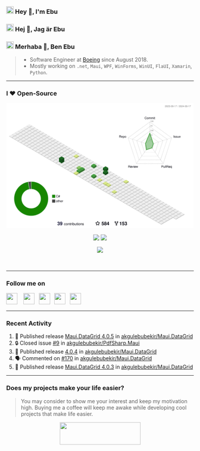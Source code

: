 ### <img src ="https://flagicons.lipis.dev/flags/4x3/gb.svg" width="20" height=20/> Hey 👋, I'm Ebu
### <img src ="https://flagicons.lipis.dev/flags/4x3/se.svg" width="20" height=20/> Hej 👋, Jag är Ebu
### <img src ="https://flagicons.lipis.dev/flags/4x3/tr.svg" width="20" height=20/> Merhaba 👋, Ben Ebu

> - Software Engineer at [Boeing](https://www.boeing.com) since August 2018.  
> - Mostly working on `.net`, `Maui`, `WPF`, `WinForms`, `WinUI`, `FlaUI`, `Xamarin`, `Python`.

---
###  I ❤ Open-Source

<picture>
  <source media="(prefers-color-scheme: dark)" srcset="https://raw.githubusercontent.com/akgulebubekir/akgulebubekir/main/profile-3d-contrib/profile-night-green.svg">
  <source media="(prefers-color-scheme: light)" srcset="https://raw.githubusercontent.com/akgulebubekir/akgulebubekir/main/profile-3d-contrib/profile-green-animate.svg">
  <img src="https://raw.githubusercontent.com/akgulebubekir/akgulebubekir/main/profile-3d-contrib/profile-green-animate.svg">
</picture>

<p align="center">
<picture>
  <source media="(prefers-color-scheme: dark)" srcset="https://github-readme-stats-git-masterrstaa-rickstaa.vercel.app/api/top-langs/?username=akgulebubekir&layout=compact&theme=tokyonight&count_private=true">
  <source media="(prefers-color-scheme: light)" srcset="https://github-readme-stats-git-masterrstaa-rickstaa.vercel.app/api/top-langs/?username=akgulebubekir&layout=compact&count_private=true">
  <img src="https://github-readme-stats-git-masterrstaa-rickstaa.vercel.app/api/top-langs/?username=akgulebubekir&layout=compact&count_private=true" height="160">
</picture>
<picture>
  <source media="(prefers-color-scheme: dark)" srcset="https://github-readme-stats-git-masterrstaa-rickstaa.vercel.app/api?username=akgulebubekir&show_icons=true&theme=tokyonight&count_private=true">
  <source media="(prefers-color-scheme: light)" srcset="https://github-readme-stats-git-masterrstaa-rickstaa.vercel.app/api?username=akgulebubekir&show_icons=true&count_private=true">
  <img src="https://github-readme-stats-git-masterrstaa-rickstaa.vercel.app/api?username=akgulebubekir&show_icons=true&count_private=true" height="160">
</picture>
</p>

<p align="center">
<picture>
  <source media="(prefers-color-scheme: dark)" srcset="https://streak-stats.demolab.com/?user=akgulebubekir&theme=dark&border_radius=40&background=FFFFFF00&sideLabels=7F7F7FBE&dates=7F7F7FBE&sideNums=7F7F7F&currStreakNum=7F7F7F%22" >
  <source media="(prefers-color-scheme: light)" srcset="https://streak-stats.demolab.com/?user=akgulebubekir&theme=light&border_radius=40&background=FFFFFF00&sideLabels=7F7F7FBE&dates=7F7F7FBE&sideNums=7F7F7F&currStreakNum=7F7F7F%22" >
  <img src="https://streak-stats.demolab.com/?user=akgulebubekir&theme=light&border_radius=40&background=FFFFFF00&sideLabels=7F7F7FBE&dates=7F7F7FBE&sideNums=7F7F7F&currStreakNum=7F7F7F%22" >
</picture>
</p>

<p align="center">
  <img src="https://komarev.com/ghpvc/?username=akgulebubekir" width="1" height=1/>
</p>

---

### Follow me on

<a href="https://www.linkedin.com/in/ebu-akgul/" target="blank"><img src="https://cdn.simpleicons.org/linkedin/lightgray" height="30" width="30"/></a> &nbsp;&nbsp;
<a href="https://stackoverflow.com/users/1017153/eakgul" target="blank"><img src="https://cdn.simpleicons.org/stackoverflow/lightgray" height="30" width="30"/></a>&nbsp;&nbsp;
<a href="https://twitter.com/akgulEbubekir" target="blank"><img src="https://cdn.simpleicons.org/twitter/lightgray" height="30" width="30"/></a>&nbsp;&nbsp;
<a href="https://www.thingiverse.com/eakgul/designs" target="blank"><img src="https://cdn.simpleicons.org/thingiverse/lightgray" height="30" width="30"/></a>&nbsp;&nbsp;
<a href="https://www.instagram.com/akgebu/" target="blank"><img src="https://cdn.simpleicons.org/instagram/lightgray" height="30" width="30"/></a>&nbsp;&nbsp;

---

### Recent Activity
<!--- This section will be filled by actions-->
<!--START_SECTION:activity-->
1. 🚀 Published release [Maui.DataGrid 4.0.5](https://github.com/akgulebubekir/Maui.DataGrid/releases/tag/4.0.5) in [akgulebubekir/Maui.DataGrid](https://github.com/akgulebubekir/Maui.DataGrid)
2. 🔒 Closed issue [#9](https://github.com/akgulebubekir/PdfSharp.Maui/issues/9) in [akgulebubekir/PdfSharp.Maui](https://github.com/akgulebubekir/PdfSharp.Maui)
3. 🚀 Published release [4.0.4](https://github.com/akgulebubekir/Maui.DataGrid/releases/tag/4.0.4) in [akgulebubekir/Maui.DataGrid](https://github.com/akgulebubekir/Maui.DataGrid)
4. 🗣 Commented on [#170](https://github.com/akgulebubekir/Maui.DataGrid/issues/170#issuecomment-2078183677) in [akgulebubekir/Maui.DataGrid](https://github.com/akgulebubekir/Maui.DataGrid)
5. 🚀 Published release [Maui.DataGrid 4.0.3](https://github.com/akgulebubekir/Maui.DataGrid/releases/tag/4.0.3) in [akgulebubekir/Maui.DataGrid](https://github.com/akgulebubekir/Maui.DataGrid)
<!--END_SECTION:activity-->

---

### Does my projects make your life easier?

> You may consider to show me your interest and keep my motivation high. Buying me a coffee will keep me awake while developing cool projects that make life easier.

<p align="center">
  <a href="https://www.buymeacoffee.com/akgebu" target="blank"><img src="https://www.buymeacoffee.com/assets/img/guidelines/download-assets-sm-1.svg" height="60" width="217"></a>
</p>
